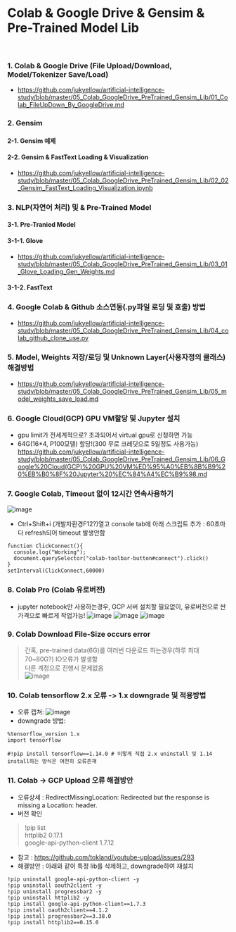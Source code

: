 # Colab & Google Drive & Gensim & Pre-Trained Model Lib
<br>

### 1. Colab & Google Drive (File Upload/Download, Model/Tokenizer Save/Load)
- https://github.com/jukyellow/artificial-intelligence-study/blob/master/05_Colab_GoogleDrive_PreTrained_Gensim_Lib/01_Colab_FileUpDown_By_GoogleDrive.md

### 2. Gensim

#### 2-1. Gensim 예제

#### 2-2. Gensim & FastText Loading & Visualization
- https://github.com/jukyellow/artificial-intelligence-study/blob/master/05_Colab_GoogleDrive_PreTrained_Gensim_Lib/02_02_Gensim_FastText_Loading_Visualization.ipynb

### 3. NLP(자연어 처리) 및 & Pre-Trained Model

#### 3-1. Pre-Tranied Model

#### 3-1-1. Glove
- https://github.com/jukyellow/artificial-intelligence-study/blob/master/05_Colab_GoogleDrive_PreTrained_Gensim_Lib/03_01_Glove_Loading_Gen_Weights.md

#### 3-1-2. FastText  


### 4. Google Colab & Github 소스연동(.py파일 로딩 및 호출) 방법
- https://github.com/jukyellow/artificial-intelligence-study/blob/master/05_Colab_GoogleDrive_PreTrained_Gensim_Lib/04_colab_github_clone_use.py  


### 5. Model, Weights 저장/로딩 및 Unknown Layer(사용자정의 클래스) 해결방법
- https://github.com/jukyellow/artificial-intelligence-study/blob/master/05_Colab_GoogleDrive_PreTrained_Gensim_Lib/05_model_weights_save_load.md
  

### 6. Google Cloud(GCP) GPU VM할당 및 Jupyter 설치
- gpu limit가 전세계적으로? 초과되어서 virtual gpu로 신청하면 가능  
- 64G(16*4, P100모델) 할당!(300 무로 크레딧으로 5일정도 사용가능)  
https://github.com/jukyellow/artificial-intelligence-study/blob/master/05_Colab_GoogleDrive_PreTrained_Gensim_Lib/06_Google%20Cloud(GCP)%20GPU%20VM%ED%95%A0%EB%8B%B9%20%EB%B0%8F%20Jupyter%20%EC%84%A4%EC%B9%98.md 

### 7. Google Colab, Timeout 없이 12시간 연속사용하기
![image](https://user-images.githubusercontent.com/45334819/71640035-1e329680-2cc6-11ea-8ed7-507c197cde71.png)
- Ctrl+Shift+i (개발자환경F12?)열고 console tab에 아래 스크립트 추가 : 60초마다 refresh되어 timeout 발생안함  
```
function ClickConnect(){
  console.log("Working"); 
  document.querySelector("colab-toolbar-button#connect").click() 
}
setInterval(ClickConnect,60000)
```

### 8. Colab Pro (Colab 유로버전)
- jupyter notebook만 사용하는경우, GCP 서버 설치할 필요없이, 유로버전으로 싼가격으로 빠르게 작업가능!
![image](https://user-images.githubusercontent.com/45334819/74098945-551b8800-4b61-11ea-9ff6-bbb56ae525a1.png)
![image](https://user-images.githubusercontent.com/45334819/74098948-59e03c00-4b61-11ea-80b5-7a8222d3935f.png)
![image](https://user-images.githubusercontent.com/45334819/74098949-5e0c5980-4b61-11ea-9d21-c8b5ee738058.png)

### 9. Colab Download File-Size occurs error
> 간혹, pre-trained data(6G)를 여러번 다운로드 하는경우(하루 최대 70~80G?) IO오류가 발생함  
> 다른 계정으로 진행시 문제없음  
![image](https://user-images.githubusercontent.com/45334819/74835457-bfea7180-5360-11ea-8ad1-4d3b7f8d06d4.png)  

### 10. Colab tensorflow 2.x 오류 -> 1.x downgrade 및 적용방법
- 오류 캡쳐:
![image](https://user-images.githubusercontent.com/45334819/77914903-96aef080-72d1-11ea-9e55-2b75caab86fe.png)
- downgrade 방법:
```
%tensorflow_version 1.x
import tensorflow

#!pip install tensorflow==1.14.0 # 이렇게 직접 2.x uninstall 및 1.14 install하는 방식은 여전히 오류존재
```

### 11. Colab -> GCP Upload 오류 해결방안

- 오류상세 : RedirectMissingLocation: Redirected but the response is missing a Location: header.
- 버전 확인
> !pip list  
> httplib2                 0.17.1  
> google-api-python-client 1.7.12    

- 참고 : https://github.com/tokland/youtube-upload/issues/293
- 해결방안 : 아래와 같이 특정 lib를 삭제하고, downgrade하여 재설치  
```
!pip uninstall google-api-python-client -y
!pip uninstall oauth2client -y
!pip uninstall progressbar2 -y
!pip uninstall httplib2 -y
!pip install google-api-python-client==1.7.3
!pip install oauth2client==4.1.2
!pip install progressbar2==3.38.0
!pip install httplib2==0.15.0
```
